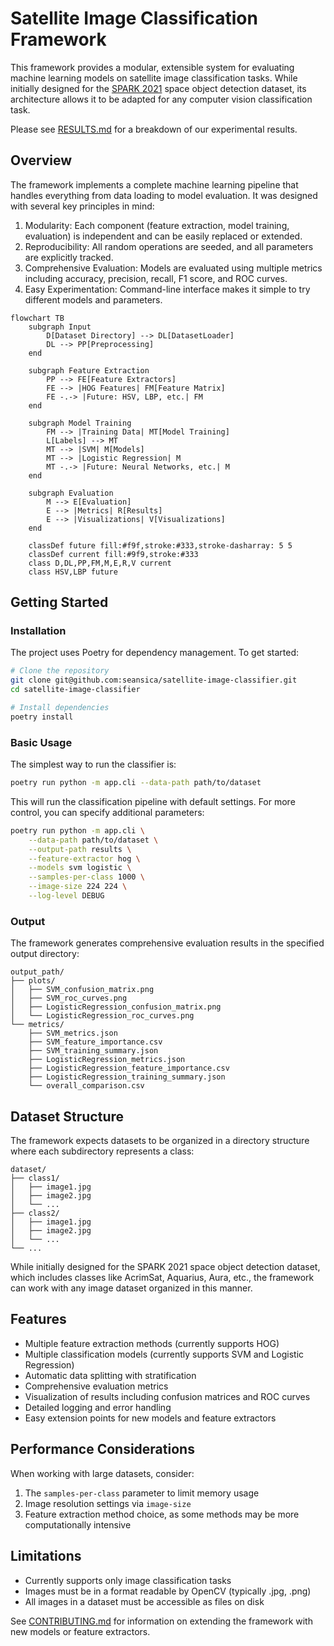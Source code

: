 # Satellite Image Classification Framework

This framework provides a modular, extensible system for evaluating machine learning models on satellite image classification tasks. While initially designed for the [SPARK 2021](https://cvi2.uni.lu/spark-2021-dataset/) space object detection dataset, its architecture allows it to be adapted for any computer vision classification task.

Please see [RESULTS.md](./RESULTS.md) for a breakdown of our experimental results.

## Overview

The framework implements a complete machine learning pipeline that handles everything from data loading to model evaluation. It was designed with several key principles in mind:

1. Modularity: Each component (feature extraction, model training, evaluation) is independent and can be easily replaced or extended.
2. Reproducibility: All random operations are seeded, and all parameters are explicitly tracked.
3. Comprehensive Evaluation: Models are evaluated using multiple metrics including accuracy, precision, recall, F1 score, and ROC curves.
4. Easy Experimentation: Command-line interface makes it simple to try different models and parameters.

```mermaid
flowchart TB
    subgraph Input
        D[Dataset Directory] --> DL[DatasetLoader]
        DL --> PP[Preprocessing]
    end

    subgraph Feature Extraction
        PP --> FE[Feature Extractors]
        FE --> |HOG Features| FM[Feature Matrix]
        FE -.-> |Future: HSV, LBP, etc.| FM
    end

    subgraph Model Training
        FM --> |Training Data| MT[Model Training]
        L[Labels] --> MT
        MT --> |SVM| M[Models]
        MT --> |Logistic Regression| M
        MT -.-> |Future: Neural Networks, etc.| M
    end

    subgraph Evaluation
        M --> E[Evaluation]
        E --> |Metrics| R[Results]
        E --> |Visualizations| V[Visualizations]
    end

    classDef future fill:#f9f,stroke:#333,stroke-dasharray: 5 5
    classDef current fill:#9f9,stroke:#333
    class D,DL,PP,FM,M,E,R,V current
    class HSV,LBP future
```

## Getting Started

### Installation

The project uses Poetry for dependency management. To get started:

```bash
# Clone the repository
git clone git@github.com:seansica/satellite-image-classifier.git
cd satellite-image-classifier

# Install dependencies
poetry install
```

### Basic Usage

The simplest way to run the classifier is:

```bash
poetry run python -m app.cli --data-path path/to/dataset
```

This will run the classification pipeline with default settings. For more control, you can specify additional parameters:

```bash
poetry run python -m app.cli \
    --data-path path/to/dataset \
    --output-path results \
    --feature-extractor hog \
    --models svm logistic \
    --samples-per-class 1000 \
    --image-size 224 224 \
    --log-level DEBUG
```

### Output

The framework generates comprehensive evaluation results in the specified output directory:

```
output_path/
├── plots/
│   ├── SVM_confusion_matrix.png
│   ├── SVM_roc_curves.png
│   ├── LogisticRegression_confusion_matrix.png
│   └── LogisticRegression_roc_curves.png
└── metrics/
    ├── SVM_metrics.json
    ├── SVM_feature_importance.csv
    ├── SVM_training_summary.json
    ├── LogisticRegression_metrics.json
    ├── LogisticRegression_feature_importance.csv
    ├── LogisticRegression_training_summary.json
    └── overall_comparison.csv
```

## Dataset Structure

The framework expects datasets to be organized in a directory structure where each subdirectory represents a class:

```
dataset/
├── class1/
│   ├── image1.jpg
│   ├── image2.jpg
│   └── ...
├── class2/
│   ├── image1.jpg
│   ├── image2.jpg
│   └── ...
└── ...
```

While initially designed for the SPARK 2021 space object detection dataset, which includes classes like AcrimSat, Aquarius, Aura, etc., the framework can work with any image dataset organized in this manner.

## Features

- Multiple feature extraction methods (currently supports HOG)
- Multiple classification models (currently supports SVM and Logistic Regression)
- Automatic data splitting with stratification
- Comprehensive evaluation metrics
- Visualization of results including confusion matrices and ROC curves
- Detailed logging and error handling
- Easy extension points for new models and feature extractors

## Performance Considerations

When working with large datasets, consider:

1. The `samples-per-class` parameter to limit memory usage
2. Image resolution settings via `image-size`
3. Feature extraction method choice, as some methods may be more computationally intensive

## Limitations

- Currently supports only image classification tasks
- Images must be in a format readable by OpenCV (typically .jpg, .png)
- All images in a dataset must be accessible as files on disk

See [CONTRIBUTING.md](./CONTRIBUTING.md) for information on extending the framework with new models or feature extractors.